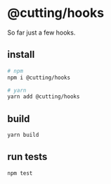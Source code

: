 # @cutting/hooks

So far just a few hooks.

## install 

```sh
# npm
npm i @cutting/hooks

# yarn
yarn add @cutting/hooks
```

## build

```sh
yarn build
```

## run tests

```sh
npm test
```

